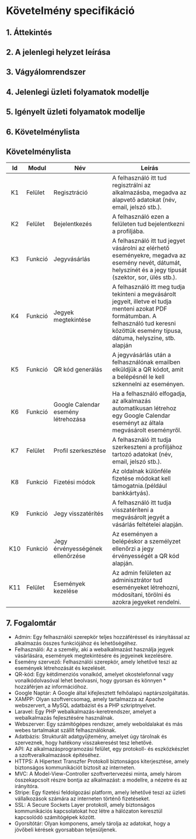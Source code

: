 # Követelmény specifikáció

## 1. Áttekintés



## 2. A jelenlegi helyzet leírása



## 3. Vágyálomrendszer



## 4. Jelenlegi üzleti folyamatok modellje



## 5. Igényelt üzleti folyamatok modellje



## 6. Követelménylista
## Követelménylista

| Id | Modul | Név | Leírás |
| :---: | --- | --- | --- |
| K1 | Felület | Regisztráció | A felhasználó itt tud regisztrálni az alkalmazásba, megadva az alapvető adatokat (név, email, jelszó stb.). |
| K2 | Felület | Bejelentkezés | A felhasználó ezen a felületen tud bejelentkezni a profiljába. |
| K3 | Funkció | Jegyvásárlás | A felhasználó itt tud jegyet vásárolni az elérhető eseményekre, megadva az esemény nevét, dátumát, helyszínét és a jegy típusát (szektor, sor, ülés stb.). |
| K4 | Funkció | Jegyek megtekintése | A felhasználó itt meg tudja tekinteni a megvásárolt jegyeit, illetve el tudja menteni azokat PDF formátumban. A felhasználó tud keresni közöttük esemény típusa, dátuma, helyszíne, stb. alapján |
| K5 | Funkció | QR kód generálás | A jegyvásárlás után a felhasználónak emailben elküldjük a QR kódot, amit a belépésnél le kell szkennelni az eseményen. |
| K6 | Funkció | Google Calendar esemény létrehozása | Ha a felhasználó elfogadja, az alkalmazás automatikusan létrehoz egy Google Calendar eseményt az általa megvásárolt eseményről. |
| K7 | Felület | Profil szerkesztése | A felhasználó itt tudja szerkeszteni a profiljához tartozó adatokat (név, email, jelszó stb.). |
| K8 | Funkció | Fizetési módok | Az oldalnak különféle fizetése módokat kell támogatnia.(például bankkártyás). | 
| K9 | Funkció | Jegy visszatérítés | A felhasználó itt tudja visszatéríteni a megvásárolt jegyét a vásárlás feltételei alapján. |
| K10 | Funkció | Jegy érvényességének ellenőrzése | Az eseményen a belépéskor a személyzet ellenőrzi a jegy érvényességét a QR kód alapján. |
| K11 | Felület | Események kezelése | Az admin felületen az adminisztrátor tud eseményeket létrehozni, módosítani, törölni és azokra jegyeket rendelni. |"

## 7. Fogalomtár

* Admin: Egy felhasználói szerepkör teljes hozzáféréssel és irányítással az alkalmazás összes funkciójához és lehetőségéhez.
* Felhasználó: Az a személy, aki a webalkalmazást használja jegyek vásárlására, események megtekintésére és jegyeinek kezelésére.
* Esemény szervező: Felhasználói szerepkör, amely lehetővé teszi az események létrehozását és kezelését.
* QR-kód: Egy kétdimenziós vonalkód, amelyet okostelefonnal vagy vonalkódolvasóval lehet beolvasni, hogy gyorsan és könnyen * hozzáférjen az információhoz.
* Google Naptár: A Google által kifejlesztett felhőalapú naptárszolgáltatás.
* XAMPP: Olyan szoftvercsomag, amely tartalmazza az Apache webszervert, a MySQL adatbázist és a PHP szkriptnyelvet.
* Laravel: Egy PHP webalkalmazás-keretrendszer, amelyet a webalkalmazás fejlesztésére használnak.
* Webszerver: Egy számítógépes rendszer, amely weboldalakat és más webes tartalmakat szállít felhasználóknak.
* Adatbázis: Strukturált adatgyűjtemény, amelyet úgy tárolnak és szerveznek, hogy hatékony visszakeresést tesz lehetővé.
* API: Az alkalmazásprogramozási felület, egy protokoll- és eszközkészlet a szoftveralkalmazások építéséhez.
* HTTPS: A Hipertext Transzfer Protokoll biztonságos kiterjesztése, amely biztonságos kommunikációt biztosít az interneten.
* MVC: A Model-View-Controller szoftvertervezési minta, amely három összekapcsolt részre bontja az alkalmazást: a modellre, a nézetre és az irányítóra.
* Stripe: Egy fizetési feldolgozási platform, amely lehetővé teszi az üzleti vállalkozások számára az interneten történő fizetéseket.
* SSL: A Secure Sockets Layer protokoll, amely biztonságos kommunikációs kapcsolatokat hoz létre a hálózaton keresztül kapcsolódó  számítógépek között.
* Gyorsítótár: Olyan komponens, amely tárolja az adatokat, hogy a jövőbeli kérések gyorsabban teljesüljenek.
